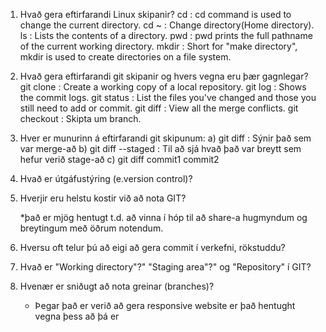 1. Hvað gera eftirfarandi Linux skipanir?
	cd    : cd command is used to change the current directory.
	cd ~  : Change directory(Home directory).
	ls    : Lists the contents of a directory.
	pwd   : pwd prints the full pathname of the current working directory.
	mkdir : Short for "make directory", mkdir is used to create directories on a file system.


2. Hvað gera eftirfarandi git skipanir og hvers vegna eru þær gagnlegar?
	git clone    : Create a working copy of a local repository.
	git log      : Shows the commit logs.
	git status   : List the files you've changed and those you still need to add or commit.
	git diff     : View all the merge conflicts.
	git checkout : Skipta um branch.


3. Hver er munurinn á eftirfarandi git skipunum:
	a) git diff 		    : Sýnir það sem var merge-að
	b) git diff --staged        : Til að sjá hvað það var breytt sem hefur verið stage-að
	c) git diff commit1 commit2

4. 	Hvað er útgáfustýring (e.version control)? 

5.	Hverjir eru helstu kostir við að nota GIT?
	
	*það er mjög hentugt t.d. að vinna í hóp til að share-a hugmyndum og breytingum með öðrum notendum.

6.	Hversu oft telur þú að eigi að gera commit í verkefni, rökstuddu?

7.	Hvað er "Working directory"?" "Staging area"?" og "Repository" í GIT?

8.	Hvenær er sniðugt að nota greinar (branches)? 
	
	* Þegar það er verið að gera responsive website er það hentught vegna þess að þá er 